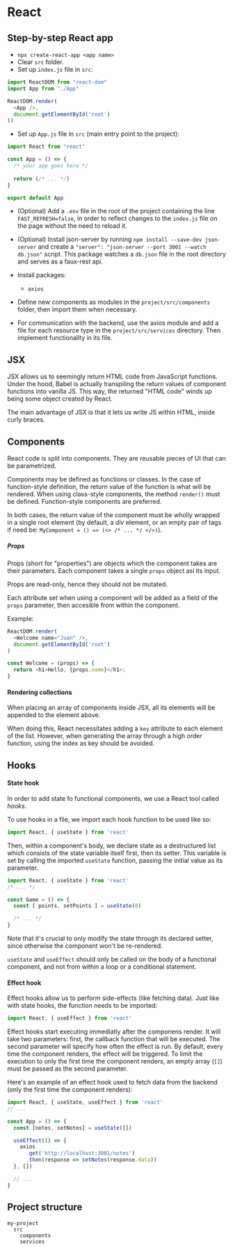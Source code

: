 # React

## Step-by-step React app

* `npx create-react-app <app name>`
* Clear `src` folder.
* Set up `index.js` file in `src`:

```javascript
import ReactDOM from "react-dom"
import App from "./App"

ReactDOM.render(
  <App />,
  document.getElementById('root')
))
```

* Set up `App.js` file in `src` (main entry point to the project):

```javascript
import React from "react"

const App = () => {
  /* your app goes here */
  
  return (/* ... */)
}

export default App
```

* (Optional) Add a `.env` file in the root of the project containing the line `FAST_REFRESH=false`, in order to reflect changes to the `index.js` file on the page without the need to reload it.

* (Optional) Install json-server by running `npm install --save-dev json-server` and create a `"server": "json-server --port 3001 --watch db.json"` script. This package watches a `db.json` file in the root directory and serves as a faux-rest api.

* Install packages:
  * `axios`

* Define new components as modules in the `project/src/components` folder, then import them when necessary.

* For communication with the backend, use the axios module and add a file for each resource type in the `project/src/services` directory. Then implement functionality in its file.

## JSX

JSX allows us to seemingly return HTML code from JavaScript functions. Under the hood, Babel is actually transpiling the return values of component functions into vanilla JS. This way, the returned "HTML code" winds up being some object created by React.

The main advantage of JSX is that it lets us write JS within HTML, inside curly braces.


## Components

React code is split into components. They are reusable pieces of UI that can be parametrized.

Components may be defined as functions or classes. In the case of function-style definition, the return value of the function is what will be rendered. When using class-style components, the method `render()` must be defined. Function-style components are preferred.

In both cases, the return value of the component must be wholly wrapped in a single root element (by default, a *div* element, or an empty pair of tags if need be: `MyComponent = () => (<> /* ... */ </>)`).

##### Props

Props (short for "properties") are objects which the component takes are their parameters. Each component takes a single `props` object asi its input.

Props are read-only, hence they should not be mutated.

Each attribute set when using a component will be added as a field of the `props` parameter, then accesible from within the component.

Example:

```javascript
ReactDOM.render(
  <Welcome name="Juan" />,
  document.getElementById('root')
)

const Welcome = (props) => {
  return <h1>Hello, {props.name}</h1>;
}
```

#### Rendering collections

When placing an array of components inside JSX, all its elements will be appended to the element above.

When doing this, React necessitates adding a `key` attribute to each element of the list. However, when generating the array through a high order function, using the index as key should be avoided.

## Hooks

#### State hook

In order to add state fo functional components, we use a React tool called *hooks*.

To use hooks in a file, we import each hook function to be used like so:

```javascript
import React, { useState } from 'react'
```

Then, within a component's body, we declare state as a destructured list which consists of the state variable itself first, then its setter. This variable is set by calling the imported `useState` function, passing the initial value as its parameter.

```javascript
import React, { useState } from 'react'
/* ... */

const Game = () => {
  const [ points, setPoints ] = useState(0)

  /* ... */
}
```

Note that it's crucial to only modify the state through its declared setter, since otherwise the component won't be re-rendered.

`useState` and `useEffect` should only be called on the body of a functional component, and not from within a loop or a conditional statement.

#### Effect hook

Effect hooks allow us to perform side-effects (like fetching data). Just like with state hooks, the function needs to be imported:

```javascript
import React, { useEffect } from 'react'
```

Effect hooks start executing immediatly after the componens render. It will take two parameters: first, the callback function that will be executed. The second parameter will specify how often the effect is run. By default, every time the component renders, the effect will be triggered. To limit the execution to only the first time the component renders, an empty array (`[]`) must be passed as the second parameter.

Here's an example of an effect hook used to fetch data from the backend (only the first time the component renders):

```javascript
import React, { useState, useEffect } from 'react'
// ...

const App = () => {
  const [notes, setNotes] = useState([])

  useEffect(() => {
    axios
      .get('http://localhost:3001/notes')
      .then(response => setNotes(response.data))
  }, [])

  // ...
}

```

## Project structure

```
my-project
  src
    components
    services
```
